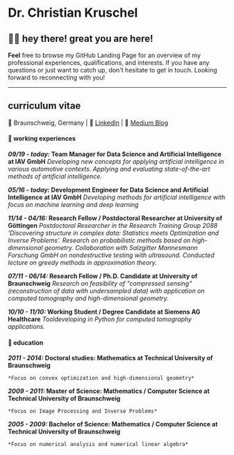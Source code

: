 # Dr. Christian Kruschel

## 🙋‍♂️ hey there! great you are here!

**Feel** free to browse my GitHub Landing Page for an overview of my professional experiences, qualifications, and interests. If you have any questions or just want to catch up, don't hesitate to get in touch. Looking forward to reconnecting with you!

*******
## curriculum vitae
🏡 Braunschweig, Germany | 💼 [LinkedIn](https://www.linkedin.com/in/christian-kruschel-6a8526127/) | 📝 [Medium Blog](https://medium.com/@does.this.look.injective)

#### 👔 working experiences

***09/19 - today:* Team Manager for Data Science and Artificial Intelligence at IAV GmbH**
    *Developing new concepts for applying artificial intelligence in various automotive contexts.*
    *Applying and evaluating state-of-the-art methods of artificial intelligence.*

***05/16 - today:* Development Engineer for Data Science and Artificial Intelligence at IAV GmbH**
    *Developing methods for artificial intelligence with focus on machine learning and deep learning*

***11/14 - 04/16:* Research Fellow / Postdoctoral Researcher at University of Göttingen**
    *Postdoctoral Researcher in the Research Training Group 2088 'Discovering structure in complex data: Statistics meets Optimization and Inverse Problems'.*
    *Research on probabilistic methods based on high-dimensional geometry. Collaboration with Salzgitter Mannesmann Forschung GmbH on nondestructive testing with* *ultrasound. Conducted lecture on greedy methods in approximation theory.*

***07/11 - 06/14:* Research Fellow / Ph.D. Candidate at University of Braunschweig**
    *Research on feasibility of "compressed sensing" (reconstruction of data with undersampled data) with application on computed tomography and high-dimensional* *geometry.*

***10/10 - 11/10:* Working Student / Degree Candidate at Siemens AG Healthcare**
    *Tooldeveloping in Python for computed tomography applications.*


#### 📖 education
***2011 - 2014:* Doctoral studies: Mathematics at Technical University of Braunschweig**

    *Focus on convex optimization and high-dimensional geometry*

***2009 - 2011:* Master of Science: Mathematics / Computer Science at Technical University of Braunschweig**

    *Focus on Image Processing and Inverse Problems*

***2005 - 2009:* Bachelor of Science: Mathematics / Computer Science at Technical University of Braunschweig**

    *Focus on numerical analysis and numerical linear algebra*



<!--
**injactive/injactive** is a ✨ _special_ ✨ repository because its `README.md` (this file) appears on your GitHub profile.

Here are some ideas to get you started:

- 🔭 I’m currently working on ...
- 🌱 I’m currently learning ...
- 👯 I’m looking to collaborate on ...
- 🤔 I’m looking for help with ...
- 💬 Ask me about ...
- 📫 How to reach me: ...
- 😄 Pronouns: ...
- ⚡ Fun fact: ...

📍 (U+1F4CD) - Nadel- oder Pin-Symbol
🗺️ (U+1F5FA) - Weltkarte
🌍 (U+1F30D) - Globus
🌎 (U+1F30E) - Globus mit Amerika
🌏 (U+1F30F) - Globus mit Asien und Australien
🗽 (U+1F5FD) - Freiheitsstatue
🏰 (U+1F3F0) - Schloss
🏡 (U+1F3E1) - Haus mit Garten
🏢 (U+1F3E2) - Bürogebäude
🏛️ (U+1F3DB) - Klassisches Gebäude
🚉 (U+1F689) - Bahnhof
✈️ (U+2708) - Flugzeug
🚁 (U+1F681) - Hubschrauber
⛵ (U+26F5) - Segelboot
🚢 (U+1F6A2) - Schiff
🏖️ (U+1F3D6) - Strand mit Sonnenschirm
🏞️ (U+1F3DE) - Nationalpark

Markdown einfügen kannst:

👍 Daumen hoch: :thumbsup: oder :+1:
👎 Daumen runter: :thumbsdown: oder :-1:
❤️ Herz: :heart: oder ❤️
😃 Lächelndes Gesicht: :smile: oder 😃
😂 Lachen: :joy: oder 😂
😎 Cool: :sunglasses: oder 😎
🔥 Feuer: :fire: oder 🔥
🌟 Stern: :star: oder 🌟
✅ Abhaken: :white_check_mark: oder ✅
❌ Kreuz: :x: oder ❌
📝 Bleistift: :pencil: oder 📝
📢 Megafon: :loudspeaker: oder 📢
🚀 Rakete: :rocket: oder 🚀
📚 Bücher: :books: oder 📚
💡 Glühbirne: :bulb: oder 💡
📅 Kalender: :calendar: oder 📅
📷 Kamera: :camera: oder 📷
💬 Sprechblase: :speech_balloon: oder 💬
👤 Benutzer: :bust_in_silhouette: oder 👤
🔗 Lin

💼 (U+1F4BC) - Aktentasche
👔 (U+1F454) - Herrenhemd
👓 (U+1F453) - Brille
💻 (U+1F4BB) - Laptop
🖥️ (U+1F5A5) - Desktop-Computer
📱 (U+1F4F1) - Mobiltelefon
🖱️ (U+1F5B1) - Computermaus
⌨️ (U+2328) - Tastatur
📠 (U+1F4E0) - Faxgerät
📞 (U+1F4DE) - Telefonhörer
🗂️ (U+1F5C2) - Ordner
📂 (U+1F4C2) - Offener Ordner
📆 (U+1F4C6) - Schreibtischkalender
📇 (U+1F4C7) - Registerkarte
🗃️ (U+1F5C3) - Ablage
📋 (U+1F4CB) - Klemmbrett
📄 (U+1F4C4) - Seite mit Text
📃 (U+1F4C3) - Seite mit Text (gerollt)
📑 (U+1F4D1) - Seite mit Zeilen
📝 (U+1F4DD) - Notiz
✏️ (U+270F) - Bleistift
📚 (U+1F4DA) - Bücher
📖 (U+1F4D6) - Offenes Buch
📚 (U+1F4D9) - Geschlossenes Buch
📰 (U+1F4F0) - Zeitung
📦 (U+1F4E6) - Paket
🗳️ (U+1F5F3) - Wahlurne
🏢 (U+1F3E2) - Bürogebäude
-->
